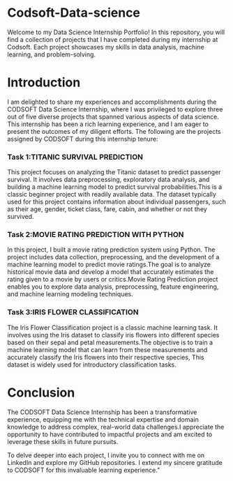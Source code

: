# Codsoft-Data-science
Welcome to my Data Science Internship Portfolio! In this repository, you will find a collection of projects that I have completed during my internship at Codsoft. Each project showcases my skills in data analysis, machine learning, and problem-solving.

<h1>Introduction</h1>

I am delighted to share my experiences and accomplishments during the CODSOFT Data Science Internship, where I was privileged to explore three out of five diverse projects that spanned various aspects of data science. This internship has been a rich learning experience, and I am eager to present the outcomes of my diligent efforts. The following are the projects assigned by CODSOFT during this internship tenure:

<h3>Task 1:TITANIC SURVIVAL PREDICTION</h3>
      
This project focuses on analyzing the Titanic dataset to predict passenger survival. It involves data preprocessing, exploratory data analysis, and building a machine learning model to predict survival probabilities.This is a classic beginner project with readily available data. The dataset typically used for this project contains information about individual passengers, such as their age, gender, ticket class, fare, cabin, and whether or not they survived.
      
<h3>Task 2:MOVIE RATING PREDICTION WITH PYTHON</h3>
      
In this project, I built a movie rating prediction system using Python. The project includes data collection, preprocessing, and the development of a machine learning model to predict movie ratings.The goal is to analyze historical movie data and develop a model that accurately estimates the rating given to a movie by users or critics.Movie Rating Prediction project enables you to explore data analysis, preprocessing, feature engineering, and machine learning modeling techniques.
      
<h3>Task 3:IRIS FLOWER CLASSIFICATION</h3>
      
The Iris Flower Classification project is a classic machine learning task. It involves using the Iris dataset to classify iris flowers into different species based on their sepal and petal measurements.The objective is to train a machine learning model that can learn from these measurements and accurately classify the Iris flowers into their respective species, This dataset is widely used for introductory classification tasks.

<h1>Conclusion</h1>

The CODSOFT Data Science Internship has been a transformative experience, equipping me with the technical expertise and domain knowledge to address complex, real-world data challenges.I appreciate the opportunity to have contributed to impactful projects and am excited to leverage these skills in future pursuits.

To delve deeper into each project, I invite you to connect with me on LinkedIn and explore my GitHub repositories. I extend my sincere gratitude to CODSOFT for this invaluable learning experience."
